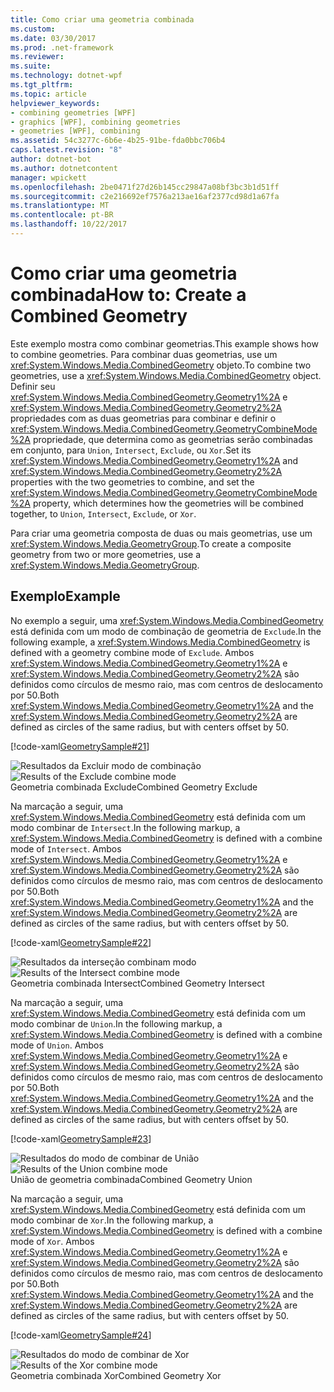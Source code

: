 ```yaml
---
title: Como criar uma geometria combinada
ms.custom: 
ms.date: 03/30/2017
ms.prod: .net-framework
ms.reviewer: 
ms.suite: 
ms.technology: dotnet-wpf
ms.tgt_pltfrm: 
ms.topic: article
helpviewer_keywords:
- combining geometries [WPF]
- graphics [WPF], combining geometries
- geometries [WPF], combining
ms.assetid: 54c3277c-6b6e-4b25-91be-fda0bbc706b4
caps.latest.revision: "8"
author: dotnet-bot
ms.author: dotnetcontent
manager: wpickett
ms.openlocfilehash: 2be0471f27d26b145cc29847a08bf3bc3b1d51ff
ms.sourcegitcommit: c2e216692ef7576a213ae16af2377cd98d1a67fa
ms.translationtype: MT
ms.contentlocale: pt-BR
ms.lasthandoff: 10/22/2017
---
```

# <a name="how-to-create-a-combined-geometry"></a><span data-ttu-id="a1b6e-102">Como criar uma geometria combinada</span><span class="sxs-lookup"><span data-stu-id="a1b6e-102">How to: Create a Combined Geometry</span></span>
<span data-ttu-id="a1b6e-103">Este exemplo mostra como combinar geometrias.</span><span class="sxs-lookup"><span data-stu-id="a1b6e-103">This example shows how to combine geometries.</span></span> <span data-ttu-id="a1b6e-104">Para combinar duas geometrias, use um <xref:System.Windows.Media.CombinedGeometry> objeto.</span><span class="sxs-lookup"><span data-stu-id="a1b6e-104">To combine two geometries, use a <xref:System.Windows.Media.CombinedGeometry> object.</span></span> <span data-ttu-id="a1b6e-105">Definir seu <xref:System.Windows.Media.CombinedGeometry.Geometry1%2A> e <xref:System.Windows.Media.CombinedGeometry.Geometry2%2A> propriedades com as duas geometrias para combinar e definir o <xref:System.Windows.Media.CombinedGeometry.GeometryCombineMode%2A> propriedade, que determina como as geometrias serão combinadas em conjunto, para `Union`, `Intersect`, `Exclude`, ou `Xor`.</span><span class="sxs-lookup"><span data-stu-id="a1b6e-105">Set its <xref:System.Windows.Media.CombinedGeometry.Geometry1%2A> and <xref:System.Windows.Media.CombinedGeometry.Geometry2%2A> properties  with the two geometries to combine, and set the <xref:System.Windows.Media.CombinedGeometry.GeometryCombineMode%2A> property, which determines how the geometries will be combined together, to `Union`, `Intersect`, `Exclude`, or `Xor`.</span></span>  
  
 <span data-ttu-id="a1b6e-106">Para criar uma geometria composta de duas ou mais geometrias, use um <xref:System.Windows.Media.GeometryGroup>.</span><span class="sxs-lookup"><span data-stu-id="a1b6e-106">To create a composite geometry from two or more geometries, use a <xref:System.Windows.Media.GeometryGroup>.</span></span>  
  
## <a name="example"></a><span data-ttu-id="a1b6e-107">Exemplo</span><span class="sxs-lookup"><span data-stu-id="a1b6e-107">Example</span></span>  
 <span data-ttu-id="a1b6e-108">No exemplo a seguir, uma <xref:System.Windows.Media.CombinedGeometry> está definida com um modo de combinação de geometria de `Exclude`.</span><span class="sxs-lookup"><span data-stu-id="a1b6e-108">In the following example, a <xref:System.Windows.Media.CombinedGeometry> is defined with a geometry combine mode of `Exclude`.</span></span>  <span data-ttu-id="a1b6e-109">Ambos <xref:System.Windows.Media.CombinedGeometry.Geometry1%2A> e <xref:System.Windows.Media.CombinedGeometry.Geometry2%2A> são definidos como círculos de mesmo raio, mas com centros de deslocamento por 50.</span><span class="sxs-lookup"><span data-stu-id="a1b6e-109">Both <xref:System.Windows.Media.CombinedGeometry.Geometry1%2A> and the <xref:System.Windows.Media.CombinedGeometry.Geometry2%2A> are defined as circles of the same radius, but with centers offset by 50.</span></span>  
  
 [!code-xaml[GeometrySample#21](../../../../samples/snippets/csharp/VS_Snippets_Wpf/GeometrySample/CS/combininggeometriesexample.xaml#21)]  
  
 <span data-ttu-id="a1b6e-110">![Resultados da Excluir modo de combinação](../../../../docs/framework/wpf/graphics-multimedia/media/mil-task-combined-geometry-exclude.PNG "mil_task_combined_geometry_exclude")</span><span class="sxs-lookup"><span data-stu-id="a1b6e-110">![Results of the Exclude combine mode](../../../../docs/framework/wpf/graphics-multimedia/media/mil-task-combined-geometry-exclude.PNG "mil_task_combined_geometry_exclude")</span></span>  
<span data-ttu-id="a1b6e-111">Geometria combinada Exclude</span><span class="sxs-lookup"><span data-stu-id="a1b6e-111">Combined Geometry Exclude</span></span>  
  
 <span data-ttu-id="a1b6e-112">Na marcação a seguir, uma <xref:System.Windows.Media.CombinedGeometry> está definida com um modo combinar de `Intersect`.</span><span class="sxs-lookup"><span data-stu-id="a1b6e-112">In the following markup, a <xref:System.Windows.Media.CombinedGeometry> is defined with a combine mode of `Intersect`.</span></span>  <span data-ttu-id="a1b6e-113">Ambos <xref:System.Windows.Media.CombinedGeometry.Geometry1%2A> e <xref:System.Windows.Media.CombinedGeometry.Geometry2%2A> são definidos como círculos de mesmo raio, mas com centros de deslocamento por 50.</span><span class="sxs-lookup"><span data-stu-id="a1b6e-113">Both <xref:System.Windows.Media.CombinedGeometry.Geometry1%2A> and the <xref:System.Windows.Media.CombinedGeometry.Geometry2%2A> are defined as circles of the same radius, but with centers offset by 50.</span></span>  
  
 [!code-xaml[GeometrySample#22](../../../../samples/snippets/csharp/VS_Snippets_Wpf/GeometrySample/CS/combininggeometriesexample.xaml#22)]  
  
 <span data-ttu-id="a1b6e-114">![Resultados da interseção combinam modo](../../../../docs/framework/wpf/graphics-multimedia/media/mil-task-combined-geometry-intersect.PNG "mil_task_combined_geometry_intersect")</span><span class="sxs-lookup"><span data-stu-id="a1b6e-114">![Results of the Intersect combine mode](../../../../docs/framework/wpf/graphics-multimedia/media/mil-task-combined-geometry-intersect.PNG "mil_task_combined_geometry_intersect")</span></span>  
<span data-ttu-id="a1b6e-115">Geometria combinada Intersect</span><span class="sxs-lookup"><span data-stu-id="a1b6e-115">Combined Geometry Intersect</span></span>  
  
 <span data-ttu-id="a1b6e-116">Na marcação a seguir, uma <xref:System.Windows.Media.CombinedGeometry> está definida com um modo combinar de `Union`.</span><span class="sxs-lookup"><span data-stu-id="a1b6e-116">In the following markup, a <xref:System.Windows.Media.CombinedGeometry> is defined with a combine mode of `Union`.</span></span>  <span data-ttu-id="a1b6e-117">Ambos <xref:System.Windows.Media.CombinedGeometry.Geometry1%2A> e <xref:System.Windows.Media.CombinedGeometry.Geometry2%2A> são definidos como círculos de mesmo raio, mas com centros de deslocamento por 50.</span><span class="sxs-lookup"><span data-stu-id="a1b6e-117">Both <xref:System.Windows.Media.CombinedGeometry.Geometry1%2A> and the <xref:System.Windows.Media.CombinedGeometry.Geometry2%2A> are defined as circles of the same radius, but with centers offset by 50.</span></span>  
  
 [!code-xaml[GeometrySample#23](../../../../samples/snippets/csharp/VS_Snippets_Wpf/GeometrySample/CS/combininggeometriesexample.xaml#23)]  
  
 <span data-ttu-id="a1b6e-118">![Resultados do modo de combinar de União](../../../../docs/framework/wpf/graphics-multimedia/media/mil-task-combined-geometry-union.PNG "mil_task_combined_geometry_union")</span><span class="sxs-lookup"><span data-stu-id="a1b6e-118">![Results of the Union combine mode](../../../../docs/framework/wpf/graphics-multimedia/media/mil-task-combined-geometry-union.PNG "mil_task_combined_geometry_union")</span></span>  
<span data-ttu-id="a1b6e-119">União de geometria combinada</span><span class="sxs-lookup"><span data-stu-id="a1b6e-119">Combined Geometry Union</span></span>  
  
 <span data-ttu-id="a1b6e-120">Na marcação a seguir, uma <xref:System.Windows.Media.CombinedGeometry> está definida com um modo combinar de `Xor`.</span><span class="sxs-lookup"><span data-stu-id="a1b6e-120">In the following markup, a <xref:System.Windows.Media.CombinedGeometry> is defined with a combine mode of `Xor`.</span></span>  <span data-ttu-id="a1b6e-121">Ambos <xref:System.Windows.Media.CombinedGeometry.Geometry1%2A> e <xref:System.Windows.Media.CombinedGeometry.Geometry2%2A> são definidos como círculos de mesmo raio, mas com centros de deslocamento por 50.</span><span class="sxs-lookup"><span data-stu-id="a1b6e-121">Both <xref:System.Windows.Media.CombinedGeometry.Geometry1%2A> and the <xref:System.Windows.Media.CombinedGeometry.Geometry2%2A> are defined as circles of the same radius, but with centers offset by 50.</span></span>  
  
 [!code-xaml[GeometrySample#24](../../../../samples/snippets/csharp/VS_Snippets_Wpf/GeometrySample/CS/combininggeometriesexample.xaml#24)]  
  
 <span data-ttu-id="a1b6e-122">![Resultados do modo de combinar de Xor](../../../../docs/framework/wpf/graphics-multimedia/media/mil-task-combined-geometry-xor.PNG "mil_task_combined_geometry_xor")</span><span class="sxs-lookup"><span data-stu-id="a1b6e-122">![Results of the Xor combine mode](../../../../docs/framework/wpf/graphics-multimedia/media/mil-task-combined-geometry-xor.PNG "mil_task_combined_geometry_xor")</span></span>  
<span data-ttu-id="a1b6e-123">Geometria combinada Xor</span><span class="sxs-lookup"><span data-stu-id="a1b6e-123">Combined Geometry Xor</span></span>
